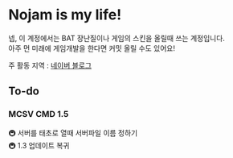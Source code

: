 # Nojam is my life!
넵, 이 계정에서는 BAT 장난질이나 게임의 스킨을 올릴때 쓰는 계정입니다.  
아주 먼 미래에 게임개발을 한다면 커밋 올릴 수도 있어요!  
  
주 활동 지역 : [네이버 블로그](https://blog.naver.com/tvasuper)
## To-do
### MCSV CMD 1.5
🚇 서버를 태초로 열때 서버파일 이름 정하기  
🚇 1.3 업데이트 복귀
